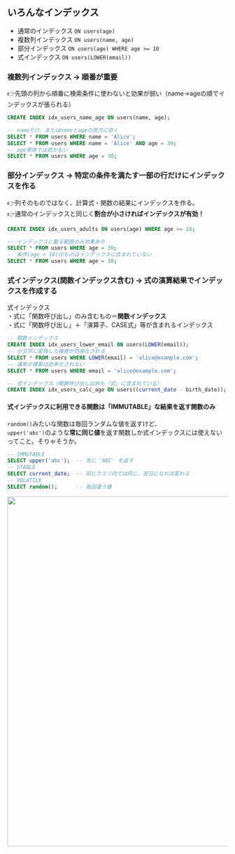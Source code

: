 ## いろんなインデックス
- 通常のインデックス `ON users(age)`
- 複数列インデックス `ON users(name, age)`
- 部分インデックス `ON users(age) WHERE age >= 10`
- 式インデックス `ON users(LOWER(email))`

### 複数列インデックス -> 順番が重要
👉先頭の列から順番に検索条件に使わないと効果が弱い（name→ageの順でインデックスが張られる）
```sql
CREATE INDEX idx_users_name_age ON users(name, age);

-- nameだけ、またはnameとageの両方に効く
SELECT * FROM users WHERE name = 'Alice';
SELECT * FROM users WHERE name = 'Alice' AND age = 30;
-- age単体では効かない
SELECT * FROM users WHERE age = 30;
```


### 部分インデックス -> 特定の条件を満たす一部の行だけにインデックスを作る
👉列そのものではなく、計算式・関数の結果にインデックスを作る。<br>
👉通常のインデックスと同じく**割合が小さければインデックスが有効！**
```sql
CREATE INDEX idx_users_adults ON users(age) WHERE age >= 18;

-- インデックスに載る範囲のみ効果あり
SELECT * FROM users WHERE age = 30;
-- 条件(age < 18)のものはインデックスに含まれていない
SELECT * FROM users WHERE age = 10;
```


### 式インデックス(関数インデックス含む) -> 式の演算結果でインデックスを作成する
式インデックス<br>
・式に「関数呼び出し」のみ含むもの＝**関数インデックス**<br>
・式に「関数呼び出し」＋「演算子、CASE式」等が含まれるインデックス<br>

```sql
-- 関数インデックス
CREATE INDEX idx_users_lower_email ON users(LOWER(email));
-- 小文字に変換した検索が効率化される
SELECT * FROM users WHERE LOWER(email) = 'alice@example.com';
-- 通常の検索は効率化されない
SELECT * FROM users WHERE email = 'alice@example.com';

-- 式インデックス（関数呼び出し以外も「式」に含まれている）
CREATE INDEX idx_users_calc_age ON users((current_date - birth_date));
```

#### 式インデックスに利用できる関数は「IMMUTABLE」な結果を返す関数のみ
`random()`みたいな関数は毎回ランダムな値を返すけど、<br>
`upper('abc')`のような**常に同じ値**を返す関数しか式インデックスには使えないってこと。そりゃそうか。
```sql
-- IMMUTABLE
SELECT upper('abc');  -- 常に 'ABC' を返す
-- STABLE
SELECT current_date;  -- 同じクエリ内では同じ、翌日になれば変わる
-- VOLATILE
SELECT random();      -- 毎回違う値
```
<img width="800px" src="https://github.com/user-attachments/assets/c17b195e-f2b3-4ec8-b163-058b6a373529" />


